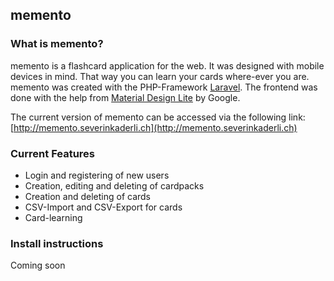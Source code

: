 ## memento
### What is memento?
memento is a flashcard application for the web. It was designed with mobile devices in mind.
That way you can learn your cards where-ever you are. memento was created with the PHP-Framework
[Laravel](http://laravel.com/). The frontend was done with the help
from [Material Design Lite](https://github.com/google/material-design-lite) by Google.</p>

The current version of memento can be accessed via the following link:
[http://memento.severinkaderli.ch](http://memento.severinkaderli.ch)

### Current Features
* Login and registering of new users
* Creation, editing and deleting of cardpacks
* Creation and deleting of cards
* CSV-Import and CSV-Export for cards
* Card-learning

### Install instructions
Coming soon
